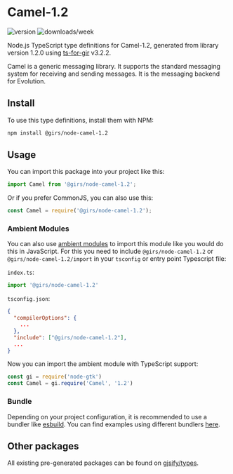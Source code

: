 
# Camel-1.2

![version](https://img.shields.io/npm/v/@girs/node-camel-1.2)
![downloads/week](https://img.shields.io/npm/dw/@girs/node-camel-1.2)


Node.js TypeScript type definitions for Camel-1.2, generated from library version 1.2.0 using [ts-for-gir](https://github.com/gjsify/ts-for-gir) v3.2.2.

Camel is a generic messaging library. It supports the standard messaging system for receiving and sending messages. It is the messaging backend for Evolution.

## Install

To use this type definitions, install them with NPM:
```bash
npm install @girs/node-camel-1.2
```

## Usage

You can import this package into your project like this:
```ts
import Camel from '@girs/node-camel-1.2';
```

Or if you prefer CommonJS, you can also use this:
```ts
const Camel = require('@girs/node-camel-1.2');
```

### Ambient Modules

You can also use [ambient modules](https://github.com/gjsify/ts-for-gir/tree/main/packages/cli#ambient-modules) to import this module like you would do this in JavaScript.
For this you need to include `@girs/node-camel-1.2` or `@girs/node-camel-1.2/import` in your `tsconfig` or entry point Typescript file:

`index.ts`:
```ts
import '@girs/node-camel-1.2'
```

`tsconfig.json`:
```json
{
  "compilerOptions": {
    ...
  },
  "include": ["@girs/node-camel-1.2"],
  ...
}
```

Now you can import the ambient module with TypeScript support: 

```ts
const gi = require('node-gtk')
const Camel = gi.require('Camel', '1.2')
```


### Bundle

Depending on your project configuration, it is recommended to use a bundler like [esbuild](https://esbuild.github.io/). You can find examples using different bundlers [here](https://github.com/gjsify/ts-for-gir/tree/main/examples).

## Other packages

All existing pre-generated packages can be found on [gjsify/types](https://github.com/gjsify/types).

